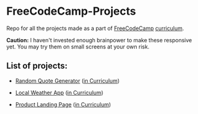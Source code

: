 # FreeCodeCamp-Projects

Repo for all the projects made as a part of [FreeCodeCamp](https://freecodecamp.org) [curriculum](https://learn.freecodecamp.org/).

**Caution:** I haven't invested enough brainpower to make these responsive yet. You may try them on small screens at your own risk.

## List of projects:

- [Random Quote Generator](FreeCodeCamp-Projects/Random%20Quote%20Generator/) ([in Curriculum](https://learn.freecodecamp.org/front-end-libraries/front-end-libraries-projects/build-a-random-quote-machine/))

- [Local Weather App](https://kshitijaaj.github.io/FreeCodeCamp-Projects/Local%20Weather%20App/) ([in Curriculum](https://learn.freecodecamp.org/coding-interview-prep/take-home-projects/show-the-local-weather/))

- [Product Landing Page](https://kshitijaaj.github.io/FreeCodeCamp-Projects/Product%20Landing%20Page/) ([in Curriculum](https://learn.freecodecamp.org/responsive-web-design/responsive-web-design-projects/build-a-product-landing-page))
